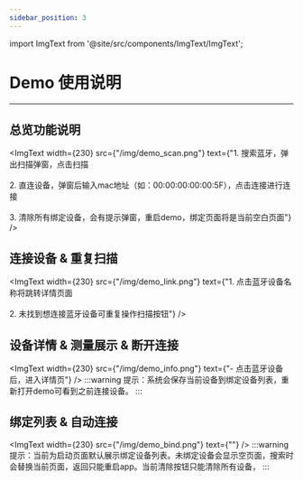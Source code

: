 ```yaml
---
sidebar_position: 3
---
```


import ImgText from '@site/src/components/ImgText/ImgText';

# Demo 使用说明
--- 


## 总览功能说明
<ImgText width={230} src={"/img/demo_scan.png"} text={"1. 搜索蓝牙，弹出扫描弹窗，点击扫描<br><br>2. 直连设备，弹窗后输入mac地址（如：00:00:00:00:00:5F），点击连接进行连接<br><br>3. 清除所有绑定设备，会有提示弹窗，重启demo，绑定页面将是当前空白页面"} />


## 连接设备 & 重复扫描
<ImgText width={230} src={"/img/demo_link.png"} text={"1. 点击蓝牙设备名称将跳转详情页面<br><br>2. 未找到想连接蓝牙设备可重复操作扫描按钮"} />



## 设备详情 & 测量展示 & 断开连接
<ImgText width={230} src={"/img/demo_info.png"} text={"- 点击蓝牙设备后，进入详情页"} />
:::warning
提示：系统会保存当前设备到绑定设备列表，重新打开demo可看到之前连接设备。
:::


## 绑定列表 & 自动连接
<ImgText width={230} src={"/img/demo_bind.png"} text={""} />
:::warning
提示：当前为启动页面默认展示绑定设备列表。未绑定设备会显示空页面，搜索时会替换当前页面，返回只能重启app。当前清除按钮只能清除所有设备，
:::